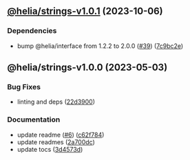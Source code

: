 ## [@helia/strings-v1.0.1](https://github.com/ipfs/helia-strings/compare/@helia/strings-v1.0.0...@helia/strings-v1.0.1) (2023-10-06)


### Dependencies

* bump @helia/interface from 1.2.2 to 2.0.0 ([#39](https://github.com/ipfs/helia-strings/issues/39)) ([7c9bc2e](https://github.com/ipfs/helia-strings/commit/7c9bc2e9f99ccbaec1d8c25c900585deb5f6a327))

## @helia/strings-v1.0.0 (2023-05-03)


### Bug Fixes

* linting and deps ([22d3900](https://github.com/ipfs/helia-strings/commit/22d3900c15b0876419460c4db57b41f91e78d52f))


### Documentation

* update readme ([#6](https://github.com/ipfs/helia-strings/issues/6)) ([c62f784](https://github.com/ipfs/helia-strings/commit/c62f78499d75ba96da60a4de2f6a0ae3f007abfb))
* update readmes ([2a700dc](https://github.com/ipfs/helia-strings/commit/2a700dc30945857e5ec596a8551adf488dc18009))
* update tocs ([3d4573d](https://github.com/ipfs/helia-strings/commit/3d4573d9bc22bdd79043b6fec570e8410c8d1228))
